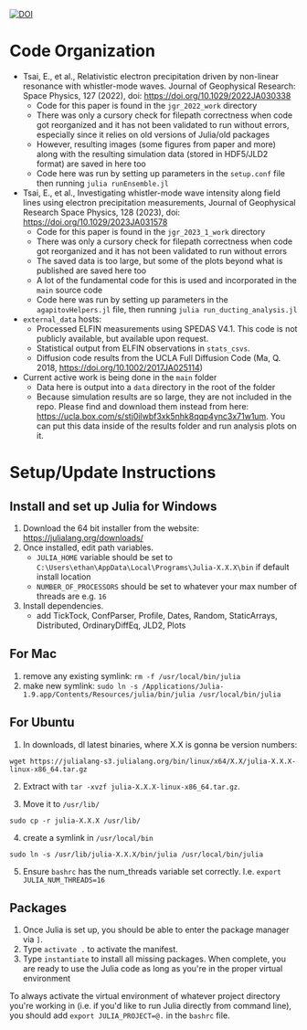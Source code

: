 [![DOI](https://zenodo.org/badge/367134831.svg)](https://zenodo.org/badge/latestdoi/367134831)


# Code Organization

- Tsai, E., et al., Relativistic electron precipitation driven by non-linear resonance with whistler-mode waves. Journal of Geophysical Research: Space Physics, 127 (2022), doi: https://doi.org/10.1029/2022JA030338
    - Code for this paper is found in the `jgr_2022_work` directory
    - There was only a cursory check for filepath correctness when code got reorganized and it has not been validated to run without errors, especially since it relies on old versions of Julia/old packages
    - However, resulting images (some figures from paper and more) along with the resulting simulation data (stored in HDF5/JLD2 format) are saved in here too
    - Code here was run by setting up parameters in the `setup.conf` file then running `julia runEnsemble.jl`
- Tsai, E., et al., Investigating whistler-mode wave intensity along field lines using electron precipitation measurements, Journal of Geophysical Research Space Physics, 128 (2023), doi: https://doi.org/10.1029/2023JA031578
    - Code for this paper is found in the `jgr_2023_1_work` directory
    - There was only a cursory check for filepath correctness when code got reorganized and it has not been validated to run without errors
    - The saved data is too large, but some of the plots beyond what is published are saved here too
    - A lot of the fundamental code for this is used and incorporated in the `main` source code
    - Code here was run by setting up parameters in the `agapitovHelpers.jl` file, then running `julia run_ducting_analysis.jl`
- `external_data` hosts:
    - Processed ELFIN measurements using SPEDAS V4.1. This code is not publicly available, but available upon request.
    - Statistical output from ELFIN observations in `stats_csvs`.
    - Diffusion code results from the UCLA Full Diffusion Code (Ma, Q. 2018, https://doi.org/10.1002/2017JA025114)
- Current active work is being done in the `main` folder
    - Data here is output into a `data` directory in the root of the folder
    - Because simulation results are so large, they are not included in the repo. Please find and download them instead from here: https://ucla.box.com/s/stj0ilwbf3xk5nhk8qqp4ync3x71w1um. You can put this data inside of the results folder and run analysis plots on it.

# Setup/Update Instructions

## Install and set up Julia for Windows

  1. Download the 64 bit installer from the website: https://julialang.org/downloads/
  2. Once installed, edit path variables.
     -  `JULIA_HOME` variable should be set to `C:\Users\ethan\AppData\Local\Programs\Julia-X.X.X\bin` if default install location
     - `NUMBER_OF_PROCESSORS` should be set to whatever your max number of threads are e.g. `16`
  3. Install dependencies.
     - add TickTock, ConfParser, Profile, Dates, Random, StaticArrays, Distributed, OrdinaryDiffEq, JLD2, Plots

## For Mac

  1. remove any existing symlink: `rm -f /usr/local/bin/julia`
  2. make new symlink: `sudo ln -s /Applications/Julia-1.9.app/Contents/Resources/julia/bin/julia /usr/local/bin/julia`


## For Ubuntu

  1. In downloads, dl latest binaries, where X.X is gonna be version numbers:

  ```
  wget https://julialang-s3.julialang.org/bin/linux/x64/X.X/julia-X.X.X-linux-x86_64.tar.gz
  ```

  2. Extract with `tar -xvzf julia-X.X.X-linux-x86_64.tar.gz`.

  3. Move it to `/usr/lib/`

```
sudo cp -r julia-X.X.X /usr/lib/
```

  4. create a symlink in `/usr/local/bin`

```
sudo ln -s /usr/lib/julia-X.X.X/bin/julia /usr/local/bin/julia
```

  5. Ensure `bashrc` has the num_threads variable set correctly. I.e. `export JULIA_NUM_THREADS=16`

## Packages

  1. Once Julia is set up, you should be able to enter the package manager via `]`.
  2. Type `activate .` to activate the manifest.
  3. Type `instantiate` to install all missing packages. When complete, you are ready to use the Julia code as long as you're in the proper virtual environment

To always activate the virtual environment of whatever project directory you're working in (i.e. if you'd like to run Julia directly from command line), you should add `export JULIA_PROJECT=@.` in the `bashrc` file.